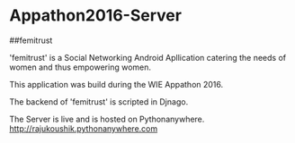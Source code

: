# Appathon2016-Server

##femitrust


'femitrust' is a Social Networking Android Apllication catering the needs of women and thus empowering women.

This application was build during the WIE Appathon 2016.

The backend of 'femitrust' is scripted in Djnago.

The Server is live and is hosted on Pythonanywhere. http://rajukoushik.pythonanywhere.com
